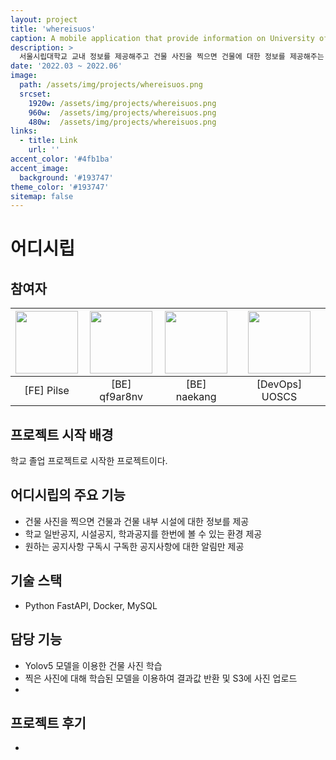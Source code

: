 ```yaml
---
layout: project
title: 'whereisuos'
caption: A mobile application that provide information on University of Seoul campus.
description: >
  서울시립대학교 교내 정보를 제공해주고 건물 사진을 찍으면 건물에 대한 정보를 제공해주는 모바일 어플리케이션
date: '2022.03 ~ 2022.06'
image: 
  path: /assets/img/projects/whereisuos.png
  srcset: 
    1920w: /assets/img/projects/whereisuos.png
    960w:  /assets/img/projects/whereisuos.png
    480w:  /assets/img/projects/whereisuos.png
links:
  - title: Link
    url: ''
accent_color: '#4fb1ba'
accent_image:
  background: '#193747'
theme_color: '#193747'
sitemap: false
---
```


# 어디시립

## 참여자

| [<img src="https://avatars.githubusercontent.com/u/71018111?v=4" width="100">](https://github.com/Pilse) | [<img src="https://avatars.githubusercontent.com/u/62492860?v=4" width="100">](https://github.com/qf9ar8nv) | [<img src="https://avatars.githubusercontent.com/u/66901361?v=4" width="100">](https://github.com/naekang) | [<img src="https://avatars.githubusercontent.com/u/67647794?v=4" width="100">](https://github.com/UOSCS) |
| :-----------------------------------: | :---------------------------------------: | :-------------------------------------: | :-------------------------------------: | 
|[FE] Pilse |[BE] qf9ar8nv |[BE] naekang | [DevOps] UOSCS |

## 프로젝트 시작 배경
학교 졸업 프로젝트로 시작한 프로젝트이다.

## 어디시립의 주요 기능
- 건물 사진을 찍으면 건물과 건물 내부 시설에 대한 정보를 제공
- 학교 일반공지, 시설공지, 학과공지를 한번에 볼 수 있는 환경 제공
- 원하는 공지사항 구독시 구독한 공지사항에 대한 알림만 제공

## 기술 스택
- Python FastAPI, Docker, MySQL

## 담당 기능
- Yolov5 모델을 이용한 건물 사진 학습
- 찍은 사진에 대해 학습된 모델을 이용하여 결과값 반환 및 S3에 사진 업로드
- 

## 프로젝트 후기
- 